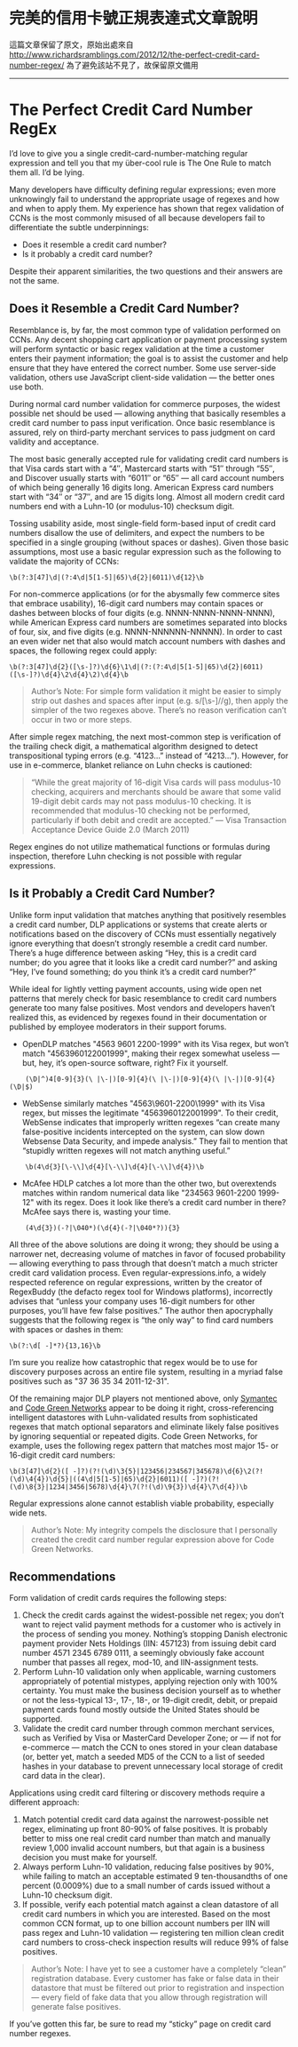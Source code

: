 完美的信用卡號正規表達式文章說明
============================
這篇文章保留了原文，原始出處來自 http://www.richardsramblings.com/2012/12/the-perfect-credit-card-number-regex/
為了避免該站不見了，故保留原文備用

----------

The Perfect Credit Card Number RegEx
====================================

I’d love to give you a single credit-card-number-matching regular expression and tell you that my über-cool rule is The One Rule to match them all. I’d be lying.

Many developers have difficulty defining regular expressions; even more unknowingly fail to understand the appropriate usage of regexes and how and when to apply them. My experience has shown that regex validation of CCNs is the most commonly misused of all because developers fail to differentiate the subtle underpinnings:

- Does it resemble a credit card number?
- Is it probably a credit card number?

Despite their apparent similarities, the two questions and their answers are not the same.

## Does it Resemble a Credit Card Number? ##

Resemblance is, by far, the most common type of validation performed on CCNs. Any decent shopping cart application or payment processing system will perform syntactic or basic regex validation at the time a customer enters their payment information; the goal is to assist the customer and help ensure that they have entered the correct number. Some use server-side validation, others use JavaScript client-side validation — the better ones use both.

During normal card number validation for commerce purposes, the widest possible net should be used — allowing anything that basically resembles a credit card number to pass input verification. Once basic resemblance is assured, rely on third-party merchant services to pass judgment on card validity and acceptance.

The most basic generally accepted rule for validating credit card numbers is that Visa cards start with a “4″, Mastercard starts with “51″ through “55″, and Discover usually starts with “6011″ or “65″ — all card account numbers of which being generally 16 digits long. American Express card numbers start with “34″ or “37″, and are 15 digits long. Almost all modern credit card numbers end with a Luhn-10 (or modulus-10) checksum digit.

Tossing usability aside, most single-field form-based input of credit card numbers disallow the use of delimiters, and expect the numbers to be specified in a single grouping (without spaces or dashes). Given those basic assumptions, most use a basic regular expression such as the following to validate the majority of CCNs:
```
\b(?:3[47]\d|(?:4\d|5[1-5]|65)\d{2}|6011)\d{12}\b
```

For non-commerce applications (or for the abysmally few commerce sites that embrace usability), 16-digit card numbers may contain spaces or dashes between blocks of four digits (e.g. NNNN-NNNN-NNNN-NNNN), while American Express card numbers are sometimes separated into blocks of four, six, and five digits (e.g. NNNN-NNNNNN-NNNNN). In order to cast an even wider net that also would match account numbers with dashes and spaces, the following regex could apply:
```
\b(?:3[47]\d{2}([\s-]?)\d{6}\1\d|(?:(?:4\d|5[1-5]|65)\d{2}|6011)([\s-]?)\d{4}\2\d{4}\2)\d{4}\b
```

> Author’s Note: For simple form validation it might be easier to simply strip out dashes and spaces after input (e.g. s/[\s-]//g), then apply the simpler of the two regexes above. There’s no reason verification can’t occur in two or more steps.

After simple regex matching, the next most-common step is verification of the trailing check digit, a mathematical algorithm designed to detect transpositional typing errors (e.g. “4123…” instead of “4213…”). However, for use in e-commerce, blanket reliance on Luhn checks is cautioned:

> “While the great majority of 16-digit Visa cards will pass modulus-10 checking, acquirers and merchants should be aware that some valid 19-digit debit cards may not pass modulus-10 checking. It is recommended that modulus-10 checking not be performed, particularly if both debit and credit are accepted.” — Visa Transaction Acceptance Device Guide 2.0 (March 2011)

Regex engines do not utilize mathematical functions or formulas during inspection, therefore Luhn checking is not possible with regular expressions.

## Is it Probably a Credit Card Number? ##

Unlike form input validation that matches anything that positively resembles a credit card number, DLP applications or systems that create alerts or notifications based on the discovery of CCNs must essentially negatively ignore everything that doesn’t strongly resemble a credit card number. There’s a huge difference between asking “Hey, this is a credit card number; do you agree that it looks like a credit card number?” and asking “Hey, I’ve found something; do you think it’s a credit card number?”

While ideal for lightly vetting payment accounts, using wide open net patterns that merely check for basic resemblance to credit card numbers generate too many false positives. Most vendors and developers haven’t realized this, as evidenced by regexes found in their documentation or published by employee moderators in their support forums.

- OpenDLP matches "4563 9601 2200-1999" with its Visa regex, but won’t match "4563960122001999", making their regex somewhat useless — but, hey, it’s open-source software, right? Fix it yourself.
~~~
    (\D|^)4[0-9]{3}(\ |\-|)[0-9]{4}(\ |\-|)[0-9]{4}(\ |\-|)[0-9]{4}(\D|$)
~~~
 
- WebSense similarly matches "4563\9601-2200\1999" with its Visa regex, but misses the legitimate "4563960122001999". To their credit, WebSense indicates that improperly written regexes “can create many false-positive incidents intercepted on the system, can slow down Websense Data Security, and impede analysis.” They fail to mention that “stupidly written regexes will not match anything useful.”
~~~
    \b(4\d{3}[\-\\]\d{4}[\-\\]\d{4}[\-\\]\d{4})\b
~~~
    
- McAfee HDLP catches a lot more than the other two, but overextends matches within random numerical data like "234563 9601-2200 1999-12" with its regex. Does it look like there’s a credit card number in there? McAfee says there is, wasting your time.
~~~
    (4\d{3})(-?|\040*)(\d{4}(-?|\040*?)){3}
~~~

All three of the above solutions are doing it wrong; they should be using a narrower net, decreasing volume of matches in favor of focused probability — allowing everything to pass through that doesn’t match a much stricter credit card validation process. Even regular-expressions.info, a widely respected reference on regular expressions, written by the creator of RegexBuddy (the defacto regex tool for Windows platforms), incorrectly advises that “unless your company uses 16-digit numbers for other purposes, you’ll have few false positives.” The author then apocryphally suggests that the following regex is “the only way” to find card numbers with spaces or dashes in them:
~~~
\b(?:\d[ -]*?){13,16}\b
~~~

I’m sure you realize how catastrophic that regex would be to use for discovery purposes across an entire file system, resulting in a myriad false positives such as "37 36 35 34 2011-12-31".

Of the remaining major DLP players not mentioned above, only [Symantec](http://www.symantec.com/data-loss-prevention) and [Code Green Networks](http://www.codegreennetworks.com/) appear to be doing it right, cross-referencing intelligent datastores with Luhn-validated results from sophisticated regexes that match optional separators and eliminate likely false positives by ignoring sequential or repeated digits. Code Green Networks, for example, uses the following regex pattern that matches most major 15- or 16-digit credit card numbers:
```
\b(3[47]\d{2}([ -]?)(?!(\d)\3{5}|123456|234567|345678)\d{6}\2(?!(\d)\4{4})\d{5}|((4\d|5[1-5]|65)\d{2}|6011)([ -]?)(?!(\d)\8{3}|1234|3456|5678)\d{4}\7(?!(\d)\9{3})\d{4}\7\d{4})\b
```
Regular expressions alone cannot establish viable probability, especially wide nets.

> Author’s Note: My integrity compels the disclosure that I personally created the credit card  number regular expression above for Code Green Networks.

## Recommendations ##

Form validation of credit cards requires the following steps:

1.  Check the credit cards against the widest-possible net regex; you don’t want to reject valid payment methods for a customer who is actively in the process of sending you money. Nothing’s stopping Danish electronic payment provider Nets Holdings (IIN: 457123) from issuing debit card number 4571 2345 6789 0111, a seemingly obviously fake account number that passes all regex, mod-10, and IIN-assignment tests.
2.  Perform Luhn-10 validation only when applicable, warning customers appropriately of potential mistypes, applying rejection only with 100% certainty. You must make the business decision yourself as to whether or not the less-typical 13-, 17-, 18-, or 19-digit credit, debit, or prepaid payment cards found mostly outside the United States should be supported.
3.  Validate the credit card number through common merchant services, such as Verified by Visa or MasterCard Developer Zone; or — if not for e-commerce — match the CCN to ones stored in your clean database (or, better yet, match a seeded MD5 of the CCN to a list of seeded hashes in your database to prevent unnecessary local storage of credit card data in the clear).

Applications using credit card filtering or discovery methods require a different approach:

1.  Match potential credit card data against the narrowest-possible net regex, eliminating up front 80-90% of false positives. It is probably better to miss one real credit card number than match and manually review 1,000 invalid account numbers, but that again is a business decision you must make for yourself.
2.  Always perform Luhn-10 validation, reducing false positives by 90%, while failing to match an acceptable estimated 9 ten-thousandths of one percent (0.0009%) due to a small number of cards issued without a Luhn-10 checksum digit.
3.  If possible, verify each potential match against a clean datastore of all credit card numbers in which you are interested. Based on the most common CCN format, up to one billion account numbers per IIN will pass regex and Luhn-10 validation — registering ten million clean credit card numbers to cross-check inspection results will reduce 99% of false positives.

> Author’s Note: I have yet to see a customer have a completely “clean” registration database. Every customer has fake or false data in their datastore that must be filtered out prior to registration and inspection — every field of fake data that you allow through registration will generate false positives.

If you’ve gotten this far, be sure to read my “sticky” page on credit card number regexes.